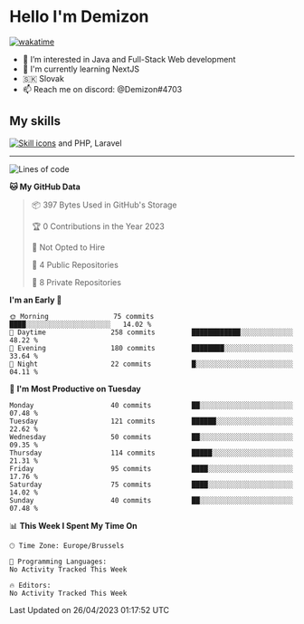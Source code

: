 # Hello I'm Demizon
[![wakatime](https://wakatime.com/badge/user/6ad1949f-d6d7-44f9-9eee-c35e54cc499b.svg)](https://wakatime.com/@6ad1949f-d6d7-44f9-9eee-c35e54cc499b)
- 👀 I’m interested in Java and Full-Stack Web development
- 🌱 I'm currently learning NextJS
- 🇸🇰 Slovak
- 📫 Reach me on discord: @Demizon#4703

## My skills
[![Skill icons](https://skillicons.dev/icons?i=java,js,ts,html,css,react,py,git,docker,linux,mysql,mongo&theme=dark)](https://github.com/Demizon3433) and PHP, Laravel

---

<!--START_SECTION:waka-->
![Lines of code](https://img.shields.io/badge/From%20Hello%20World%20I%27ve%20Written-79.2%20thousand%20lines%20of%20code-blue)

**🐱 My GitHub Data** 

> 📦 397 Bytes Used in GitHub's Storage 
 > 
> 🏆 0 Contributions in the Year 2023
 > 
> 🚫 Not Opted to Hire
 > 
> 📜 4 Public Repositories 
 > 
> 🔑 8 Private Repositories 
 > 
**I'm an Early 🐤** 

```text
🌞 Morning                75 commits          ████░░░░░░░░░░░░░░░░░░░░░   14.02 % 
🌆 Daytime                258 commits         ████████████░░░░░░░░░░░░░   48.22 % 
🌃 Evening                180 commits         ████████░░░░░░░░░░░░░░░░░   33.64 % 
🌙 Night                  22 commits          █░░░░░░░░░░░░░░░░░░░░░░░░   04.11 % 
```
📅 **I'm Most Productive on Tuesday** 

```text
Monday                   40 commits          ██░░░░░░░░░░░░░░░░░░░░░░░   07.48 % 
Tuesday                  121 commits         ██████░░░░░░░░░░░░░░░░░░░   22.62 % 
Wednesday                50 commits          ██░░░░░░░░░░░░░░░░░░░░░░░   09.35 % 
Thursday                 114 commits         █████░░░░░░░░░░░░░░░░░░░░   21.31 % 
Friday                   95 commits          ████░░░░░░░░░░░░░░░░░░░░░   17.76 % 
Saturday                 75 commits          ████░░░░░░░░░░░░░░░░░░░░░   14.02 % 
Sunday                   40 commits          ██░░░░░░░░░░░░░░░░░░░░░░░   07.48 % 
```


📊 **This Week I Spent My Time On** 

```text
🕑︎ Time Zone: Europe/Brussels

💬 Programming Languages: 
No Activity Tracked This Week

🔥 Editors: 
No Activity Tracked This Week
```


 Last Updated on 26/04/2023 01:17:52 UTC
<!--END_SECTION:waka-->
